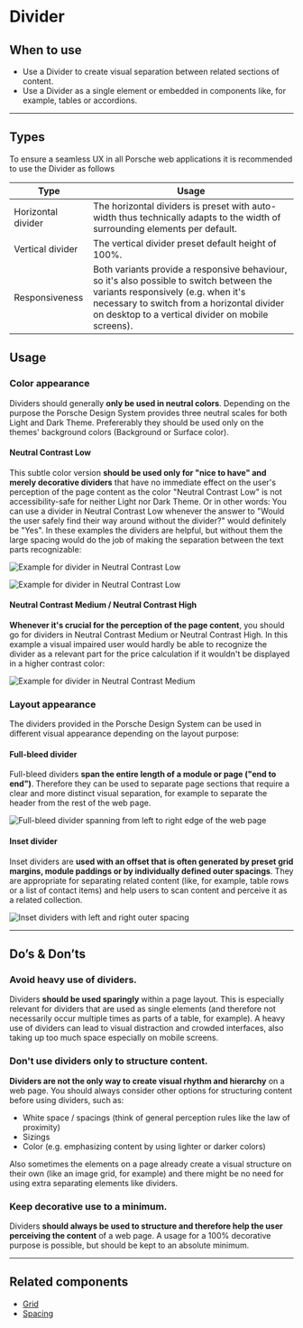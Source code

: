 # Divider

<TableOfContents></TableOfContents>

## When to use

- Use a Divider to create visual separation between related sections of content.
- Use a Divider as a single element or embedded in components like, for example, tables or accordions.

---

## Types

To ensure a seamless UX in all Porsche web applications it is recommended to use the Divider as follows

| Type               | Usage                                                                                                                                                                                                                              |
| ------------------ | ---------------------------------------------------------------------------------------------------------------------------------------------------------------------------------------------------------------------------------- |
| Horizontal divider | The horizontal dividers is preset with auto-width thus technically adapts to the width of surrounding elements per default.                                                                                                        |
| Vertical divider   | The vertical divider preset default height of 100%.                                                                                                                                                                                |
| Responsiveness     | Both variants provide a responsive behaviour, so it's also possible to switch between the variants responsively (e.g. when it's necessary to switch from a horizontal divider on desktop to a vertical divider on mobile screens). |

## Usage

### Color appearance

Dividers should generally **only be used in neutral colors**. Depending on the purpose the Porsche Design System
provides three neutral scales for both Light and Dark Theme. Prefererably they should be used only on the themes'
background colors (Background or Surface color).

#### Neutral Contrast Low

This subtle color version **should be used only for "nice to have" and merely decorative dividers** that have no
immediate effect on the user's perception of the page content as the color "Neutral Contrast Low" is not
accessibility-safe for neither Light nor Dark Theme. Or in other words: You can use a divider in Neutral Contrast Low
whenever the answer to "Would the user safely find their way around without the divider?" would definitely be "Yes". In
these examples the dividers are helpful, but without them the large spacing would do the job of making the separation
between the text parts recognizable:

![Example for divider in Neutral Contrast Low](./assets/divider-neutralcontrast-low1.png)

![Example for divider in Neutral Contrast Low](./assets/divider-neutralcontrast-low2.png)

#### Neutral Contrast Medium / Neutral Contrast High

**Whenever it's crucial for the perception of the page content**, you should go for dividers in Neutral Contrast Medium
or Neutral Contrast High. In this example a visual impaired user would hardly be able to recognize the divider as a
relevant part for the price calculation if it wouldn't be displayed in a higher contrast color:

![Example for divider in Neutral Contrast Medium](./assets/divider-neutralcontrast-medium.png)

### Layout appearance

The dividers provided in the Porsche Design System can be used in different visual appearance depending on the layout
purpose:

#### Full-bleed divider

Full-bleed dividers **span the entire length of a module or page ("end to end")**. Therefore they can be used to
separate page sections that require a clear and more distinct visual separation, for example to separate the header from
the rest of the web page.

![Full-bleed divider spanning from left to right edge of the web page](./assets/divider-fullbleed.png)

#### Inset divider

Inset dividers are **used with an offset that is often generated by preset grid margins, module paddings or by
individually defined outer spacings**. They are appropriate for separating related content (like, for example, table
rows or a list of contact items) and help users to scan content and perceive it as a related collection.

![Inset dividers with left and right outer spacing](./assets/divider-inset.png)

---

## Do’s & Don’ts

### Avoid heavy use of dividers.

Dividers **should be used sparingly** within a page layout. This is especially relevant for dividers that are used as
single elements (and therefore not necessarily occur multiple times as parts of a table, for example). A heavy use of
dividers can lead to visual distraction and crowded interfaces, also taking up too much space especially on mobile
screens.

### Don't use dividers only to structure content.

**Dividers are not the only way to create visual rhythm and hierarchy** on a web page. You should always consider other
options for structuring content before using dividers, such as:

- White space / spacings (think of general perception rules like the law of proximity)
- Sizings
- Color (e.g. emphasizing content by using lighter or darker colors)

Also sometimes the elements on a page already create a visual structure on their own (like an image grid, for example)
and there might be no need for using extra separating elements like dividers.

### Keep decorative use to a minimum.

Dividers **should always be used to structure and therefore help the user perceiving the content** of a web page. A
usage for a 100% decorative purpose is possible, but should be kept to an absolute minimum.

---

## Related components

- [Grid](components/grid)
- [Spacing](components/spacing)
